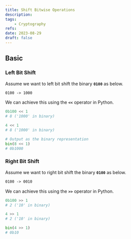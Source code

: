 ```yaml
---
title: Shift Bitwise Operations
description:
tags:
    - Cryptography
refs:
date: 2023-08-29
draft: false
---
```


## Basic

### Left Bit Shift

Assume we want to left bit shift the binary **`0100`** as below.

```txt
0100 -> 1000
```

We can achieve this using the **`<<`** operator in Python.

```python
0b100 << 1
# 8 ('1000' in binary)

4 << 1
# 8 ('1000' in binary)

# Output as the binary representation
bin(8 << 1)
# 0b1000
```

### Right Bit Shift

Assume we want to right bit shift the binary **`0100`** as below.

```txt
0100 -> 0010
```

We can achieve this using the **`>>`** operator in Python.

```python
0b100 >> 1
# 2 ('10' in binary)

4 >> 1
# 2 ('10' in binary)

bin(4 >> 1)
# 0b10
```
